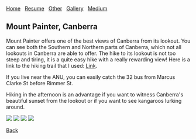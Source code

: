 [Home](./)&nbsp;&nbsp;&nbsp;[Resume](assets/CV.pdf)&nbsp;&nbsp;&nbsp;[Other](./other.html)&nbsp;&nbsp;&nbsp;[Gallery](./gallery.html)&nbsp;&nbsp;&nbsp;[Medium](https://dataavicenna.medium.com)

## Mount Painter, Canberra

Mount Painter offers one of the best views of Canberra from its lookout. You can see both the Southern and Northern parts of Canberra, which not all lookouts in Canberra are able to offer. The hike to its lookout is not too steep and tiring, it is a quite easy hike with a really rewarding view! Here is a link to the hiking trail that I used: [Link](https://www.alltrails.com/trail/australia/australian-capital-territory/mount-painter-via-bicentennial-nature-trail).

If you live near the ANU, you can easily catch the 32 bus from Marcus Clarke St before Rimmer St.

Hiking in the afternoon is an advantage if you want to witness Canberra's beautiful sunset from the lookout or if you want to see kangaroos lurking around.

![](/assets/img/mtpainter_1.HEIC)
![](/assets/img/mtpainter_2.heic)
![](/assets/img/mtpainter_3.HEIC)
![](/assets/img/mtpainter_4.HEIC)

[Back](./gallery.html)
